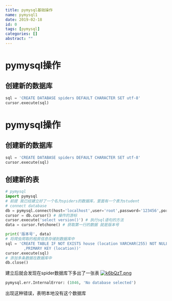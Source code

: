 ```yaml
---
title: pymysql基础操作
name: pymysql1
date: 2019-02-18
id: 0
tags: [pymysql]
categories: []
abstract: ""
---
```



# pymysql操作

## 创建新的数据库

```python
sql = 'CREATE DATABASE spiders DEFAULT CHARACTER SET utf-8'
cursor.execute(sql)
```


<!--more-->


# pymysql操作

## 创建新的数据库

```python
sql = 'CREATE DATABASE spiders DEFAULT CHARACTER SET utf-8'
cursor.execute(sql)
```

<!--more-->

## 创建新的表

```python
# pymysql
import pymysql
# 前提 我已经建立好了一个名为spiders的数据库，里面有一个表为student
# connect database
db = pymysql.connect(host='localhost',user='root',password='123456',port=3306,db='spiders')
cursor = db.cursor() # 操作的游标
cursor.execute('select version()') # 执行sql语句的方法
data = cursor.fetchone() # 获取第一行的数据 就是版本号

print('版本号', data)
# 将爬虫爬取的租房信息存储到数据库中
sql = 'CREATE TABLE IF NOT EXISTS house (location VARCHAR(255) NOT NULL,detail VARCHAR (255) NOT NULL,price INT NOT NULL\
        ,PRIMARY KEY (location))'
cursor.execute(sql)
# 添加多条数据在数据库中
db.close()

```

建立后就会发现在spider数据库下多出了一张表
[![k6bQzT.png](https://s2.ax1x.com/2019/02/18/k6bQzT.png)](https://imgchr.com/i/k6bQzT)

```python
pymysql.err.InternalError: (1046, 'No database selected')
```

出现这种错误，表明本地没有这个数据库

